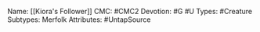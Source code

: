 Name: [[Kiora's Follower]]
CMC: #CMC2
Devotion: #G #U
Types: #Creature
Subtypes: Merfolk
Attributes: #UntapSource 